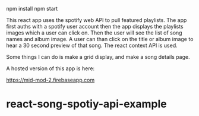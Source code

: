 npm install 
npm start

This react app uses the spotify web API to pull featured playlists. The app first auths with a spotify user account then the app displays the playlists images which a user can click on. Then the user will see the list of song names and album image. A user can than click on the title or album image to hear a 30 second preview of that song. The react context API is used. 

Some things I can do is make a grid display, and make a song details page. 

A hosted version of this app is here:

https://mid-mod-2.firebaseapp.com
# react-song-spotiy-api-example
